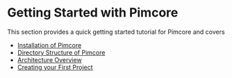 # Getting Started with Pimcore

This section provides a quick getting started tutorial for Pimcore and covers
* [Installation of Pimcore](./00_Installation.md)
* [Directory Structure of Pimcore](./02_Directories_Structure.md)
* [Architecture Overview](./04_Architecture_Overview.md)
* [Creating your First Project](./06_Create_A_First_Project.md)
